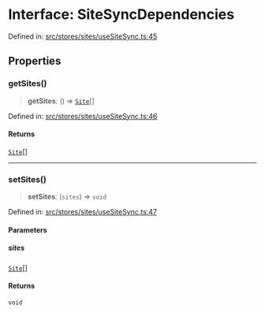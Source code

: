 # Interface: SiteSyncDependencies

Defined in: [src/stores/sites/useSiteSync.ts:45](https://github.com/Nick2bad4u/Uptime-Watcher/blob/dca5483e793478722cd3e6e125cafcec5fc771f0/src/stores/sites/useSiteSync.ts#L45)

## Properties

### getSites()

> **getSites**: () => [`Site`](../../../../../shared/types/interfaces/Site.md)[]

Defined in: [src/stores/sites/useSiteSync.ts:46](https://github.com/Nick2bad4u/Uptime-Watcher/blob/dca5483e793478722cd3e6e125cafcec5fc771f0/src/stores/sites/useSiteSync.ts#L46)

#### Returns

[`Site`](../../../../../shared/types/interfaces/Site.md)[]

***

### setSites()

> **setSites**: (`sites`) => `void`

Defined in: [src/stores/sites/useSiteSync.ts:47](https://github.com/Nick2bad4u/Uptime-Watcher/blob/dca5483e793478722cd3e6e125cafcec5fc771f0/src/stores/sites/useSiteSync.ts#L47)

#### Parameters

##### sites

[`Site`](../../../../../shared/types/interfaces/Site.md)[]

#### Returns

`void`

